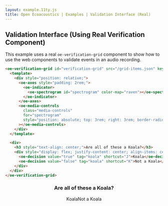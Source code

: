 ```yaml
---
layout: example.11ty.js
title: Open Ecoacoustics | Examples | Validation Interface (Real)
---
```


## Validation Interface (Using Real Verification Component)

This example uses a real `oe-verification-grid` component to show how to use the
web components to validate events in an audio recording.

```html
<oe-verification-grid id="verification-grid" src="/grid-items.json" key="AudioLink" grid-size="6">
  <template>
    <div style="position: relative;">
      <oe-axes style="padding: 2rem;">
        <oe-indicator>
          <oe-spectrogram id="spectrogram" color-map="raven"></oe-spectrogram>
        </oe-indicator>
      </oe-axes>
      <oe-media-controls
        class="media-controls"
        for="spectrogram"
        style="position: absolute; top: 3rem; right: 3rem; border-radius: 9999em; z-index: 99; padding: 0px; zoom: 0.75;"
      ></oe-media-controls>
    </div>
  </template>

  <div>
    <h3 style="text-align: center;">Are all of these a Koala?</h3>
    <div style="display: flex; justify-content: center; align-items: center;">
      <oe-decision value="true" tag="koala" shortcut="J">Koala</oe-decision>
      <oe-decision value="false" tag="koala" shortcut="K">Not a Koala</oe-decision>
    </div>
  </div>
</oe-verification-grid>
```

<oe-verification-grid id="verification-grid" src="/grid-items.json" key="AudioLink" grid-size="6">
  <template>
    <div style="position: relative;">
      <oe-axes style="padding: 2rem;">
        <oe-indicator>
          <oe-spectrogram id="spectrogram" color-map="raven"></oe-spectrogram>
        </oe-indicator>
      </oe-axes>
      <oe-media-controls class="media-controls" for="spectrogram"
        style="position: absolute; top: 3rem; right: 3rem; border-radius: 9999em; z-index: 99; padding: 0px; zoom: 0.75;"></oe-media-controls>
    </div>
  </template>

  <div>
    <h3 style="text-align: center;">Are all of these a Koala?</h3>
    <div style="display: flex; justify-content: center; align-items: center;">
      <oe-decision value="true" tag="koala" shortcut="J">Koala</oe-decision>
      <oe-decision value="false" tag="koala" shortcut="K">Not a Koala</oe-decision>
    </div>
  </div>
</oe-verification-grid>

<output id="decision-output">
</output>

<script>
(() => {
const verificationGrid = document.getElementById("verification-grid");
const outputElement = document.getElementById("decision-output");

function outputDecision(x) {
  const element = document.createElement("pre");
  element.innerText = JSON.stringify(x.detail);
  element.style.display = "block";

  outputElement.appendChild(element);
}

verificationGrid.addEventListener("decision-made", (x) => outputDecision(x));
})();
</script>
